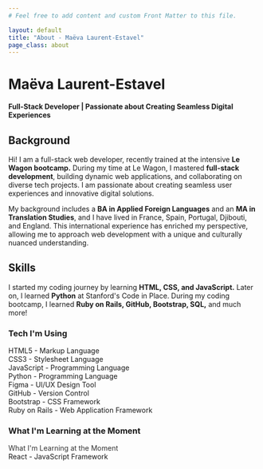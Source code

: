 ```yaml
---
# Feel free to add content and custom Front Matter to this file.

layout: default
title: "About - Maëva Laurent-Estavel"
page_class: about
---
```


# Maëva Laurent-Estavel

**Full-Stack Developer | Passionate about Creating Seamless Digital Experiences**

## Background

Hi!
I am a full-stack web developer, recently trained at the intensive **Le Wagon bootcamp.**
During my time at Le Wagon, I mastered **full-stack development**, building dynamic web applications, and collaborating on diverse tech projects. I am passionate about creating seamless user experiences and innovative digital solutions.

My background includes a **BA in Applied Foreign Languages** and an **MA in Translation Studies**, and I have lived in France, Spain, Portugal, Djibouti, and England. This international experience has enriched my perspective, allowing me to approach web development with a unique and culturally nuanced understanding.

## Skills

I started my coding journey by learning **HTML, CSS, and JavaScript.** Later on, I learned **Python** at Stanford's Code in Place. During my coding bootcamp, I learned **Ruby on Rails, GitHub, Bootstrap, SQL,** and much more!

### Tech I'm Using

<div class="d-flex justify-content-center flex-wrap icon-section mt-4">
  <div class="icon-wrapper">
    <i class="fab fa-html5 fa-3x" title="HTML5"></i>
    <span class="tooltip">HTML5 - Markup Language</span>
  </div>
  <div class="icon-wrapper">
    <i class="fab fa-css3-alt fa-3x" title="CSS3"></i>
    <span class="tooltip">CSS3 - Stylesheet Language</span>
  </div>
  <div class="icon-wrapper">
    <i class="fab fa-js fa-3x" title="JavaScript"></i>
    <span class="tooltip">JavaScript - Programming Language</span>
  </div>
  <div class="icon-wrapper">
    <i class="fab fa-python fa-3x" title="Python"></i>
    <span class="tooltip">Python - Programming Language</span>
  </div>
  <div class="icon-wrapper">
    <i class="fab fa-figma fa-3x" title="Figma"></i>
    <span class="tooltip">Figma - UI/UX Design Tool</span>
  </div>
  <div class="icon-wrapper">
    <i class="fab fa-github fa-3x" title="GitHub"></i>
    <span class="tooltip">GitHub - Version Control</span>
  </div>
  <div class="icon-wrapper">
    <i class="fab fa-bootstrap fa-3x" title="Bootstrap"></i>
    <span class="tooltip">Bootstrap - CSS Framework</span>
  </div>
  <div class="icon-wrapper">
    <i class="fas fa-gem fa-3x" title="Ruby on Rails"></i>
    <span class="tooltip">Ruby on Rails - Web Application Framework</span>
  </div>
</div>

### What I'm Learning at the Moment

<div class="text-center mt-4">
  <div class="section-title libre-baskerville-bold" style="color: #333;">What I'm Learning at the Moment</div>
  <div class="d-flex justify-content-center icon-section mt-4">
    <div class="icon-wrapper">
      <i class="fab fa-react fa-3x" title="React"></i>
      <span class="tooltip">React - JavaScript Framework</span>
    </div>
  </div>
</div>

